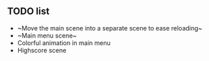 ## TODO list

+ ~Move the main scene into a separate scene to ease reloading~
+ ~Main menu scene~
+ Colorful animation in main menu
+ Highscore scene